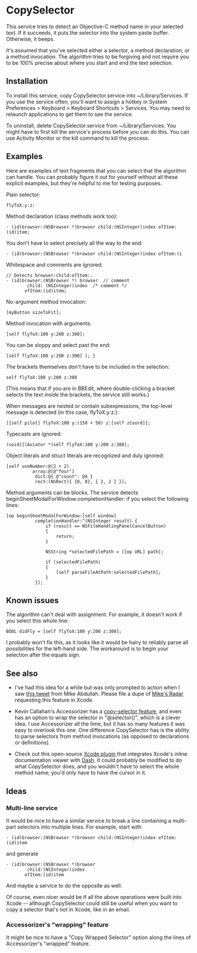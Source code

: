 # CopySelector

This service tries to detect an Objective-C method name in your selected text. If it succeeds, it puts the selector into the system paste buffer. Otherwise, it beeps.

It's assumed that you've selected either a selector, a method declaration, or a method invocation. The algorithm tries to be forgiving and not require you to be 100% precise about where you start and end the text selection.

## Installation

To install this service, copy CopySelector.service into ~/Library/Services. If you use the service often, you'll want to assign a hotkey in System Preferences > Keyboard > Keyboard Shortcuts > Services. You may need to relaunch applications to get them to see the service.

To uninstall, delete CopySelector.service from ~/Library/Services. You might have to first kill the service's process before you can do this. You can use Activity Monitor or the kill command to kill the process.

## Examples

Here are examples of text fragments that you can select that the algorithm can handle. You can probably figure it out for yourself without all these explicit examples, but they're helpful to me for testing purposes.

Plain selector:

    flyToX:y:z:

Method declaration (class methods work too):

    - (id)browser:(NSBrowser *)browser child:(NSInteger)index ofItem:(id)item;

You don't have to select precisely all the way to the end:

    - (id)browser:(NSBrowser *)browser child:(NSInteger)index ofItem:(i

Whitespace and comments are ignored:

    // Detects browser:child:ofItem:.
    - (id)browser:(NSBrowser *) browser  // comment
            child: (NSInteger)index  /* comment */
           ofItem:(id)item;

No-argument method invocation:

    [myButton sizeToFit];

Method invocation with arguments:

    [self flyToX:100 y:200 z:300];

You can be sloppy and select past the end:

    [self flyToX:100 y:200 z:300] ]; }

The brackets themselves don't have to be included in the selection:

    self flyToX:100 y:200 z:300

(This means that if you are in BBEdit, where double-clicking a bracket selects the text *inside* the brackets, the service still works.)

When messages are nested or contain subexpressions, the top-level message is detected (in this case, flyToX:y:z:):

    [[self pilot] flyToX:100 y:(150 + 50) z:[self zCoord]];

Typecasts are ignored:

    (void)[(Aviator *)self flyToX:100 y:200 z:300];

Object literals and struct literals are recognized and duly ignored:

    [self useNumber:@(2 + 2)
              array:@[@"four"]
               dict:@{ @"count": @4 }
               rect:(NSRect){ {0, 0}, { 2, 2 } }];

Method arguments can be blocks. The service detects beginSheetModalForWindow:completionHandler: if you select the following lines:

    [op beginSheetModalForWindow:[self window]
               completionHandler:^(NSInteger result) {
                   if (result == NSFileHandlingPanelCancelButton)
                   {
                       return;
                   }

                   NSString *selectedFilePath = [[op URL] path];

                   if (selectedFilePath)
                   {
                       [self parseFileAtPath:selectedFilePath];
                   }
               }];

## Known issues

The algorithm can't deal with assignment. For example, it doesn't work if you select this whole line:

    BOOL didFly = [self flyToX:100 y:200 z:300];

I probably won't fix this, as it looks like it would be hairy to reliably parse all possibilities for the left-hand side. The workaround is to begin your selection after the equals sign.

## See also

* I've had this idea for a while but was only prompted to action when I saw [this tweet](http://twitter.com/mikeabdullah/status/319036829401772032) from Mike Abdullah. Please file a dupe of [Mike's Radar](http://www.openradar.me/13555307) requesting this feature in Xcode.

* Kevin Callahan's Accessorizer has a [copy-selector feature](http://www.kevincallahan.org/software/accessorizerHelp/Selectors.html), and even has an option to wrap the selector in "@selector()", which is a clever idea. I use Accessorizer all the time, but it has so many features it was easy to overlook this one. One difference CopySelector has is the ability to parse selectors from method invocations (as opposed to declarations or definitions).

* Check out this open-source [Xcode plugin](https://github.com/omz/Dash-Plugin-for-Xcode) that integrates Xcode's inline documentation viewer with [Dash](http://kapeli.com/). It could probably be modified to do what CopySelector does, and you wouldn't have to select the whole method name; you'd only have to have the cursor in it.

## Ideas

### Multi-line service

It would be nice to have a similar service to break a line containing a multi-part selectors into multiple lines. For example, start with

    - (id)browser:(NSBrowser *)browser child:(NSInteger)index ofItem:(id)item

and generate

    - (id)browser:(NSBrowser *)browser
            child:(NSInteger)index
           ofItem:(id)item

And maybe a service to do the opposite as well.

Of course, even nicer would be if all the above operations were built into Xcode -- although CopySelector could still be useful when you want to copy a selector that's not in Xcode, like in an email.

### Accessorizer's "wrapping" feature

It might be nice to have a "Copy Wrapped Selector" option along the lines of Accessorizer's "wrapped" feature.

